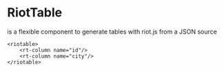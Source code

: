 # RiotTable  #

is a flexible component to generate tables with riot.js from a JSON source 

    <riotable>
    	<rt-column name="id"/>
    	<rt-column name="city"/>
    </riotable>


